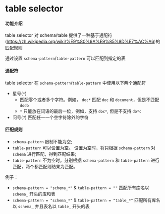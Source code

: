 table selector
===

#### 功能介绍

table selector 对 schema/table 提供了一种基于通配符(https://zh.wikipedia.org/wiki/%E9%80%9A%E9%85%8D%E7%AC%A6)的匹配规则

通过设置 `schema-pattern`/`table-pattern` 可以匹配到指定的表


#### 通配符

table selector 在 `schema-pattern`/`table-pattern` 中使用以下两个通配符

- 星号(`*`)
  - 匹配零个或者多个字符。例如， `doc*` 匹配 `doc` 和 `document`，但是不匹配 `dodo`
  - `*` 只能放在词语的最后一位，例如，支持 `doc*`, 但是不支持 `do*c`
- 问号(`?`) 匹配任一一个空字符除外的字符

#### 匹配规则

- `schema-pattern` 限制不能为空;
- `table-pattern` 可以设置为空。 设置为空时，将只根据 `schema-pattern` 对 `schema` 进行匹配，得到匹配结果;
- `table-pattern` 不为空时，分别根据 `schema-pattern` 和 `table-pattern` 进行匹配，两个都匹配则结果为匹配。

例子：
- `schema-pattern = "schema_*"` & `table-pattern = ""` 匹配所有库名以 `schema_` 开头的库和表
- `schema-pattern = "schema_*"` & `table-pattern = "table_*"` 匹配所有库名以 `schema_` 并且表名以 `table_` 开头的表

